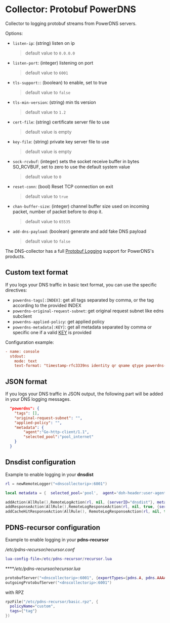 # Collector: Protobuf PowerDNS

Collector to logging protobuf streams from PowerDNS servers.

Options:

- `listen-ip`: (string) listen on ip
  > default value to `0.0.0.0`
- `listen-port`: (integer) listening on port
  > default value to `6001`
- `tls-support:`: (boolean) to enable, set to true
  > default value to `false`
- `tls-min-version`: (string) min tls version
  > default value to `1.2`
- `cert-file`: (string) certificate server file to use
  > default value is empty
- `key-file`: (string) private key server file to use
  > default value is empty
- `sock-rcvbuf`: (integer) sets the socket receive buffer in bytes SO_RCVBUF, set to zero to use the default system value
  > default value to `0`
- `reset-conn`: (bool) Reset TCP connection on exit
  > default value to `true`
- `chan-buffer-size`: (integer) channel buffer size used on incoming packet, number of packet before to drop it.
  > default value to `65535`
- `add-dns-payload`: (boolean) generate and add fake DNS payload
  > default value to `false`

The DNS-collector has a full [Protobuf Logging](https://dnsdist.org/reference/protobuf.html) support for PowerDNS's products.

## Custom text format

If you logs your DNS traffic in basic text format, you can use the specific directives:

- `powerdns-tags[:INDEX]`: get all tags separated by comma, or the tag according to the provided INDEX
- `powerdns-original-request-subnet`: get original request subnet like edns subclient
- `powerdns-applied-policy`: get applied policy
- `powerdns-metadata[:KEY]`: get  all metadata separated by comma or specific one if a valid [KEY](https://dnsdist.org/rules-actions.html#RemoteLogAction) is provided

Configuration example:

```ini
- name: console
  stdout:
    mode: text
    text-format: "timestamp-rfc3339ns identity qr qname qtype powerdns-metadata:selected_pool"
```

## JSON format

If you logs your DNS traffic in JSON output, the following part will be added in your DNS logging messages.

```json
  "powerdns": {
    "tags": [],
    "original-request-subnet": "",
    "applied-policy": "",
    "metadata": {
        "agent":"Go-http-client/1.1",
        "selected_pool":"pool_internet"
    }
  }
```

## Dnsdist configuration

Example to enable logging in your **dnsdist**

```lua
rl = newRemoteLogger("<dnscollectorip>:6001")

local metadata = {  selected_pool='pool',  agent='doh-header:user-agent'  }

addAction(AllRule(),RemoteLogAction(rl, nil, {serverID="dnsdist"}, metadata))
addResponseAction(AllRule(),RemoteLogResponseAction(rl, nil, true, {serverID="dnsdist"}, metadata))
addCacheHitResponseAction(AllRule(), RemoteLogResponseAction(rl, nil, true, {serverID="dnsdist"}, metadata))
```

## PDNS-recursor configuration

Example to enable logging in your **pdns-recursor**

*/etc/pdns-recursor/recursor.conf*

```lua
lua-config-file=/etc/pdns-recursor/recursor.lua
```

*****/etc/pdns-recursor/recursor.lua*

```lua
protobufServer("<dnscollectorip>:6001", {exportTypes={pdns.A, pdns.AAAA, pdns.CNAME}})
outgoingProtobufServer("<dnscollectorip>:6001")
```

with RPZ

```lua
rpzFile("/etc/pdns-recursor/basic.rpz", {
  policyName="custom",
  tags={"tag"}
})
```
